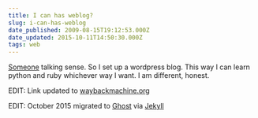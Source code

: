 ```yaml
---
title: I can has weblog?
slug: i-can-has-weblog
date_published: 2009-08-15T19:12:53.000Z
date_updated: 2015-10-11T14:50:30.000Z
tags: web
---
```


[Someone](http://web.archive.org/web/20110628072416/http://justin-hopkins.com/blog/2008/10/21/is-this-less-fail-why-im-replacing-typo) talking sense. So I set up a wordpress blog. This way I can learn python and ruby whichever way I want. I am different, honest.

EDIT: Link updated to [waybackmachine.org](www.waybackmachine.org)

EDIT: October 2015 migrated to [Ghost](https://ghost.org/) via [Jekyll](https://jekyllrb.com/)
